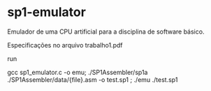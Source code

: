 # sp1-emulator
Emulador de uma CPU artificial para a disciplina de software básico.

Especificações no arquivo trabalho1.pdf

run

gcc sp1_emulator.c -o emu; ./SP1Assembler/sp1a ./SP1Assembler/data/{file}.asm -o test.sp1 ; ./emu ./test.sp1
